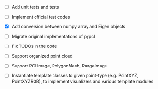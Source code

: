 - [ ] Add unit tests and tests
- [ ] Implement official test codes
- [x] Add conversion between numpy array and Eigen objects
- [ ] Migrate original implementations of pypcl
- [ ] Fix TODOs in the code
- [ ] Support organized point cloud
- [ ] Support PCLImage, PolygonMesh, RangeImage

- [ ] Instantiate template classes to given point-type (e.g. PointXYZ, PointXYZRGB), to implement visualizers and various template modules
